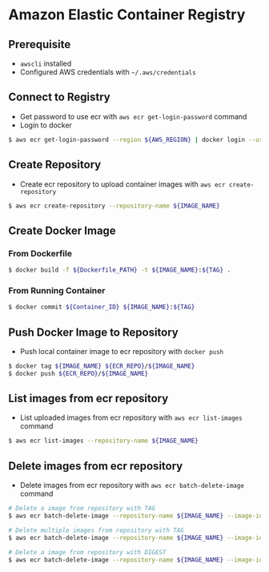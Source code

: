 # Amazon Elastic Container Registry

## Prerequisite

- `awscli` installed
- Configured AWS credentials with `~/.aws/credentials`

## Connect to Registry

- Get password to use ecr with `aws ecr get-login-password` command
- Login to docker

```sh
$ aws ecr get-login-password --region ${AWS_REGION} | docker login --username AWS --password-stdin $ECR_REPO
```

## Create Repository

- Create ecr repository to upload container images with `aws ecr create-repository`

```sh
$ aws ecr create-repository --repository-name ${IMAGE_NAME}
```

## Create Docker Image

### From Dockerfile

```sh
$ docker build -f ${Dockerfile_PATH} -t ${IMAGE_NAME}:${TAG} .
```

### From Running Container

```sh
$ docker commit ${Container_ID} ${IMAGE_NAME}:${TAG}
```

## Push Docker Image to Repository

- Push local container image to ecr repository with `docker push`

```sh
$ docker tag ${IMAGE_NAME} ${ECR_REPO}/${IMAGE_NAME}
$ docker push ${ECR_REPO}/${IMAGE_NAME}
```

## List images from ecr repository

- List uploaded images from ecr repository with `aws ecr list-images` command

```sh
$ aws ecr list-images --repository-name ${IMAGE_NAME}
```

## Delete images from ecr repository

- Delete images from ecr repository with `aws ecr batch-delete-image` command

```sh
# Delete a image from repository with TAG
$ aws ecr batch-delete-image --repository-name ${IMAGE_NAME} --image-ids imageTag=${TAG}

# Delete multiple images from repository with TAG
$ aws ecr batch-delete-image --repository-name ${IMAGE_NAME} --image-ids imageTag=${TAG} imageTag=${ANOTHER_TAG}

# Delete a image from repository with DIGEST
$ aws ecr batch-delete-image --repository-name ${IMAGE_NAME} --image-ids imageDigest=${DIGEST}

```

